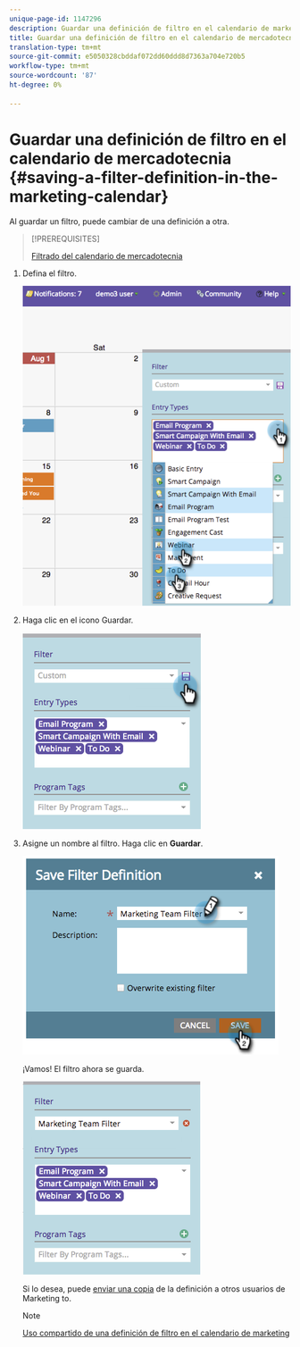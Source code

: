 ```yaml
---
unique-page-id: 1147296
description: Guardar una definición de filtro en el calendario de marketing - Documentos de marketing - Documentación del producto
title: Guardar una definición de filtro en el calendario de mercadotecnia
translation-type: tm+mt
source-git-commit: e5050328cbddaf072dd60ddd8d7363a704e720b5
workflow-type: tm+mt
source-wordcount: '87'
ht-degree: 0%

---
```



# Guardar una definición de filtro en el calendario de mercadotecnia {#saving-a-filter-definition-in-the-marketing-calendar}

Al guardar un filtro, puede cambiar de una definición a otra.

>[!PREREQUISITES]
>
>[Filtrado del calendario de mercadotecnia](/help/marketo/product-docs/core-marketo-concepts/marketing-calendar/working-with-the-calendar/filtering-the-marketing-calendar.md)

1. Defina el filtro.

   ![](assets/image2014-9-24-10-3a50-3a49.png)

1. Haga clic en el icono Guardar.

   ![](assets/image2014-9-24-10-3a50-3a57.png)

1. Asigne un nombre al filtro. Haga clic en **Guardar**.

   ![](assets/image2014-9-24-10-3a51-3a3.png)

   ¡Vamos! El filtro ahora se guarda.

   ![](assets/image2014-9-24-10-3a51-3a12.png)

   Si lo desea, puede [enviar una copia](/help/marketo/product-docs/core-marketo-concepts/marketing-calendar/working-with-the-calendar/sharing-a-filter-definition-in-the-marketing-calendar.md) de la definición a otros usuarios de Marketing to.

   >[!NOTE]
   >
   >[Uso compartido de una definición de filtro en el calendario de marketing](/help/marketo/product-docs/core-marketo-concepts/marketing-calendar/working-with-the-calendar/sharing-a-filter-definition-in-the-marketing-calendar.md)
